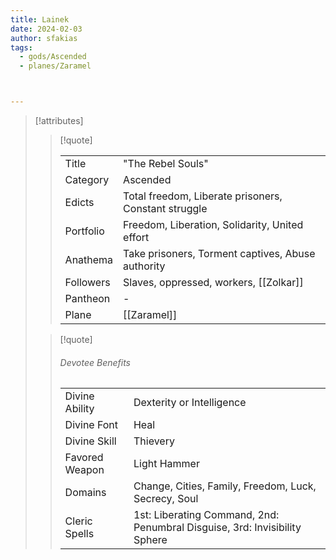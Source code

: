 ```yaml
---
title: Lainek
date: 2024-02-03
author: sfakias
tags:
  - gods/Ascended
  - planes/Zaramel



---
```

> [!attributes]
> 
> > [!quote]
> >
> > | | |
> > | --- | --- |
> > | Title | "The Rebel Souls" |
> > | Category | Ascended |
> > | Edicts | Total freedom, Liberate prisoners, Constant struggle |
> > | Portfolio | Freedom, Liberation, Solidarity, United effort |
> > | Anathema | Take prisoners, Torment captives, Abuse authority |
> > | Followers | Slaves, oppressed, workers, [[Zolkar]] |
> > | Pantheon | - |
> > | Plane | [[Zaramel]] |
>
> > [!quote]
> > 
> > ###### Devotee Benefits
> > | | |
> > | --- | --- |
> > | Divine Ability | Dexterity or Intelligence |
> > | Divine Font | Heal |
> > | Divine Skill | Thievery |
> > | Favored Weapon | Light Hammer |
> > | Domains | Change, Cities, Family, Freedom, Luck, Secrecy, Soul |
> > | Cleric Spells | 1st: Liberating Command, 2nd: Penumbral Disguise, 3rd: Invisibility Sphere |
